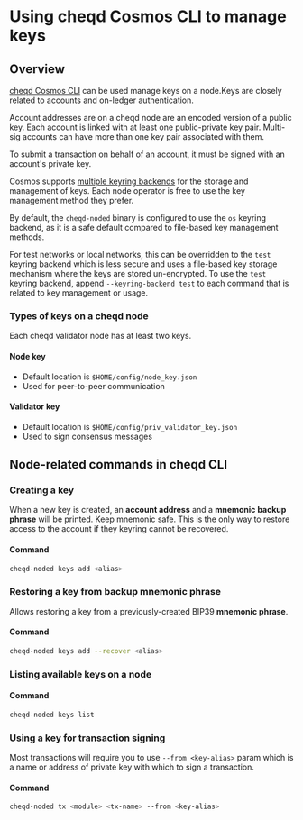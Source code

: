 # Using cheqd Cosmos CLI to manage keys

## Overview

[cheqd Cosmos CLI](README.md) can be used manage keys on a node.Keys are closely related to accounts and on-ledger authentication.

Account addresses are on a cheqd node are an encoded version of a public key. Each account is linked with at least one public-private key pair. Multi-sig accounts can have more than one key pair associated with them.

To submit a transaction on behalf of an account, it must be signed with an account's private key.

Cosmos supports [multiple keyring backends](https://docs.cosmos.network/main/user/run-node/keyring) for the storage and management of keys. Each node operator is free to use the key management method they prefer.

By default, the `cheqd-noded` binary is configured to use the `os` keyring backend, as it is a safe default compared to file-based key management methods.

For test networks or local networks, this can be overridden to the `test` keyring backend which is less secure and uses a file-based key storage mechanism where the keys are stored un-encrypted. To use the `test` keyring backend, append `--keyring-backend test` to each command that is related to key management or usage.

### Types of keys on a cheqd node

Each cheqd validator node has at least two keys.

#### Node key

* Default location is `$HOME/config/node_key.json`
* Used for peer-to-peer communication

#### Validator key

* Default location is `$HOME/config/priv_validator_key.json`
* Used to sign consensus messages

## Node-related commands in cheqd CLI

### Creating a key

When a new key is created, an **account address** and a **mnemonic backup phrase** will be printed. Keep mnemonic safe. This is the only way to restore access to the account if they keyring cannot be recovered.

#### Command

```bash
cheqd-noded keys add <alias>
```

### Restoring a key from backup mnemonic phrase

Allows restoring a key from a previously-created BIP39 **mnemonic phrase**.

#### Command

```bash
cheqd-noded keys add --recover <alias>
```

### Listing available keys on a node

#### Command

```bash
cheqd-noded keys list
```

### Using a key for transaction signing

Most transactions will require you to use `--from <key-alias>` param which is a name or address of private key with which to sign a transaction.

#### Command

```bash
cheqd-noded tx <module> <tx-name> --from <key-alias>
```
